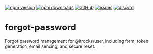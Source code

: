 [![npm version](https://img.shields.io/npm/v/@itrocks/forgot-password?logo=npm)](https://www.npmjs.org/package/@itrocks/forgot-password)
[![npm downloads](https://img.shields.io/npm/dm/@itrocks/forgot-password)](https://www.npmjs.org/package/@itrocks/forgot-password)
[![GitHub](https://img.shields.io/github/last-commit/itrocks-ts/forgot-password?color=2dba4e&label=commit&logo=github)](https://github.com/itrocks-ts/forgot-password)
[![issues](https://img.shields.io/github/issues/itrocks-ts/forgot-password)](https://github.com/itrocks-ts/forgot-password/issues)
[![discord](https://img.shields.io/discord/1314141024020467782?color=7289da&label=discord&logo=discord&logoColor=white)](https://25.re/ditr)

# forgot-password

Forgot password management for @itrocks/user, including form, token generation, email sending, and secure reset.
